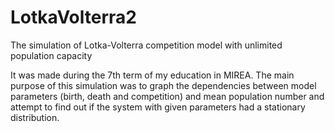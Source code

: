 # LotkaVolterra2
The simulation of Lotka-Volterra competition model with unlimited population capacity

It was made during the 7th term of my education in MIREA. The main purpose of this simulation was to graph the dependencies between model parameters (birth, death and competition) and mean population number and attempt to find out if the system with given parameters had a stationary distribution. 
